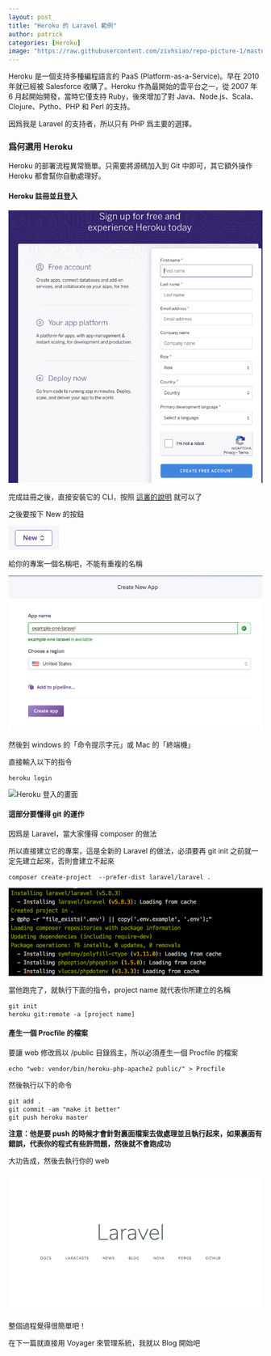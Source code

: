 ```yaml
---
layout: post
title: "Heroku 的 Laravel 範例"
author: patrick
categories: [Heroku]
image: "https://raw.githubusercontent.com/zivhsiao/repo-picture-1/master/images/heroku/截圖_2019-04-13_上午9.46.47.png"  
---
```


Heroku 是一個支持多種編程語言的 PaaS (Platform-as-a-Service)。早在 2010 年就已經被 Salesforce 收購了。Heroku 作為最開始的雲平台之一，從 2007 年 6 月起開始開發，當時它僅支持 Ruby，後來增加了對 Java、Node.js、Scala、Clojure、Pytho、PHP 和 Perl 的支持。

因爲我是 Laravel 的支持者，所以只有 PHP 爲主要的選擇。

### 爲何選用 Heroku

Heroku 的部署流程異常簡單。只需要將源碼加入到 Git 中即可，其它額外操作 Heroku 都會幫你自動處理好。

#### Heroku 註冊並且登入

![Heroku 註冊畫面](https://raw.githubusercontent.com/zivhsiao/repo-picture-1/master/images/heroku/截圖_2019-04-13_上午9.46.28.png)

完成註冊之後，直接安裝它的 CLI，按照 [這裏的說明](https://devcenter.heroku.com/articles/heroku-cli) 就可以了

之後要按下 New 的按鈕

![](https://raw.githubusercontent.com/zivhsiao/repo-picture-1/master/images/heroku/截圖_2019-04-13_上午9.47.23.png)

給你的專案一個名稱吧，不能有重複的名稱

![](https://raw.githubusercontent.com/zivhsiao/repo-picture-1/master/images/heroku/截圖_2019-04-13_上午9.48.05.png)

然後到 windows 的「命令提示字元」或 Mac 的「終端機」

直接輸入以下的指令

```
heroku login
```

![Heroku 登入的畫面]()


#### 這部分要懂得 git 的運作

因爲是 Laravel，當大家懂得 composer 的做法

所以直接建立它的專案，這是全新的 Laravel 的做法，必須要再 git init 之前就一定先建立起來，否則會建立不起來

```
composer create-project  --prefer-dist laravel/laravel .
```

![composer 運行的畫面](https://raw.githubusercontent.com/zivhsiao/repo-picture-1/master/images/heroku/截圖_2019-04-13_上午11.58.59.png)

當他跑完了，就執行下面的指令，project name 就代表你所建立的名稱

```
git init
heroku git:remote -a [project name]
```


#### 產生一個 Procfile 的檔案

要讓 web 修改爲以 /public 目錄爲主，所以必須產生一個 Procfile 的檔案
``` 
echo "web: vendor/bin/heroku-php-apache2 public/" > Procfile
```

然後執行以下的命令

```
git add .
git commit -am "make it better"
git push heroku master
```

**注意：他是要 push 的時候才會針對裏面檔案去做處理並且執行起來，如果裏面有錯誤，代表你的程式有些許問題，然後就不會跑成功**

大功告成，然後去執行你的 web

![Laravel 成功的畫面](https://raw.githubusercontent.com/zivhsiao/repo-picture-1/master/images/heroku/截圖_2019-04-13_下午12.06.05.png)

整個過程覺得很簡單吧！

在下一篇就直接用 Voyager 來管理系統，我就以 Blog 開始吧

